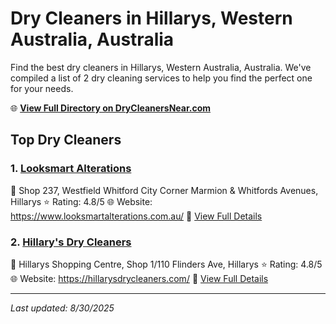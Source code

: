 # Dry Cleaners in Hillarys, Western Australia, Australia

Find the best dry cleaners in Hillarys, Western Australia, Australia. We've compiled a list of 2 dry cleaning services to help you find the perfect one for your needs.

🌐 **[View Full Directory on DryCleanersNear.com](https://drycleanersnear.com/city/Australia/Western%20Australia/Hillarys)**

## Top Dry Cleaners

### 1. [Looksmart Alterations](https://drycleanersnear.com/dryCleaner/68ad16531d9ee695c9252f6a/looksmart-alterations)
📍 Shop 237, Westfield Whitford City Corner Marmion & Whitfords Avenues, Hillarys
⭐ Rating: 4.8/5
🌐 Website: https://www.looksmartalterations.com.au/
🔗 [View Full Details](https://drycleanersnear.com/dryCleaner/68ad16531d9ee695c9252f6a/looksmart-alterations)

### 2. [Hillary's Dry Cleaners](https://drycleanersnear.com/dryCleaner/68ad16831d9ee695c9253113/hillary-s-dry-cleaners)
📍 Hillarys Shopping Centre, Shop 1/110 Flinders Ave, Hillarys
⭐ Rating: 4.8/5
🌐 Website: https://hillarysdrycleaners.com/
🔗 [View Full Details](https://drycleanersnear.com/dryCleaner/68ad16831d9ee695c9253113/hillary-s-dry-cleaners)


---

*Last updated: 8/30/2025*
